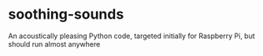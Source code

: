 # soothing-sounds
An acoustically pleasing Python code, targeted initially for Raspberry Pi, but should run almost anywhere
